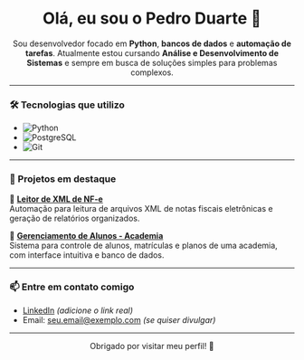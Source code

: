 <h1 align="center">Olá, eu sou o Pedro Duarte 👋</h1>

<p align="center">
Sou desenvolvedor focado em <strong>Python</strong>, <strong>bancos de dados</strong> e <strong>automação de tarefas</strong>.  
Atualmente estou cursando <strong>Análise e Desenvolvimento de Sistemas</strong> e sempre em busca de soluções simples para problemas complexos.
</p>

---

### 🛠️ Tecnologias que utilizo
- ![Python](https://img.shields.io/badge/Python-3776AB?style=flat&logo=python&logoColor=white)
- ![PostgreSQL](https://img.shields.io/badge/PostgreSQL-316192?style=flat&logo=postgresql&logoColor=white)
- ![Git](https://img.shields.io/badge/Git-F05032?style=flat&logo=git&logoColor=white)

---

### 🚀 Projetos em destaque

🔸 **[Leitor de XML de NF-e](https://github.com/Pedrao01/Relatorio_de_XML_para_EXCEL.git)**  
Automação para leitura de arquivos XML de notas fiscais eletrônicas e geração de relatórios organizados.

🔸 **[Gerenciamento de Alunos - Academia](https://github.com/Pedrao01/gerenciamento_alunos_academia.git)**  
Sistema para controle de alunos, matrículas e planos de uma academia, com interface intuitiva e banco de dados.

---

### 📫 Entre em contato comigo
- [LinkedIn](https://www.linkedin.com/in/seu-usuario) *(adicione o link real)*
- Email: seu.email@exemplo.com *(se quiser divulgar)*

---

<p align="center">Obrigado por visitar meu perfil! 🚀</p>

<!---
Pedrao01/Pedrao01 is a ✨ special ✨ repository because its `README.md` (this file) appears on your GitHub profile.
You can click the Preview link to take a look at your changes.
--->
